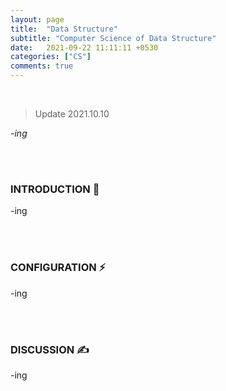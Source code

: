 ```yaml
---
layout: page
title:  "Data Structure"
subtitle: "Computer Science of Data Structure"
date:   2021-09-22 11:11:11 +0530
categories: ["CS"]
comments: true
---
```


<br>

> Update 2021.10.10  

*-ing*  

<br>
<br>

### INTRODUCTION 💬

-ing  

<br>
<br>

### CONFIGURATION ⚡

-ing  

<br>
<br>

### DISCUSSION ✍

-ing

<br>

<script src="https://utteranc.es/client.js"
        repo="DCherish/DCherish.github.io"
        issue-term="pathname"
        theme="boxy-light"
        crossorigin="anonymous"
        async>
</script>